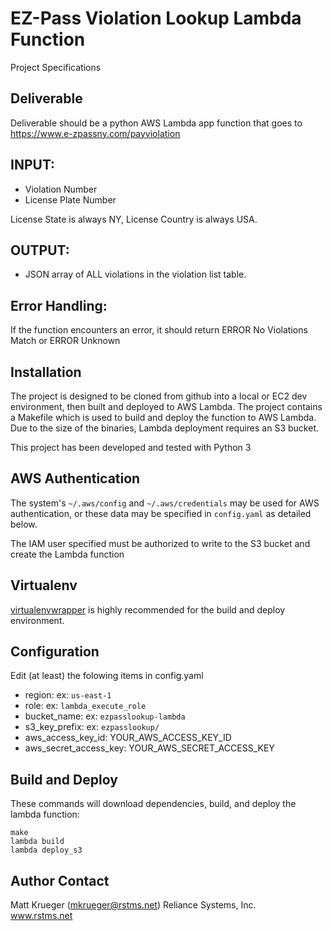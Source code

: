 # EZ-Pass Violation Lookup Lambda Function

Project Specifications

Deliverable
-----------

Deliverable should be a python AWS Lambda app function that goes to https://www.e-zpassny.com/payviolation

INPUT:
------

* Violation Number
* License Plate Number

License State is always NY, License Country is always USA.


OUTPUT:
-------
* JSON array of ALL violations in the violation list table.


Error Handling:
--------------- 
If the function encounters an error, it should return ERROR No Violations Match or ERROR Unknown


Installation
------------
The project is designed to be cloned from github into a local or EC2 dev environment, then built and
deployed to AWS Lambda.  The project contains a Makefile which is used to build and deploy the function 
to AWS Lambda.  Due to the size of the binaries, Lambda deployment requires an S3 bucket.

This project has been developed and tested with Python 3


AWS Authentication
------------------
The system's `~/.aws/config` and `~/.aws/credentials` may be used for AWS authentication, or these data may be
specified in `config.yaml` as detailed below.

The IAM user specified must be authorized to write to the S3 bucket and create the Lambda function


Virtualenv
----------
[virtualenvwrapper](https://virtualenvwrapper.readthedocs.io/en/latest/#) is highly recommended for the build and deploy environment.  


Configuration
-------------
Edit (at least) the folowing items in config.yaml

 - region: ex: `us-east-1`
 - role: ex: `lambda_execute_role`
 - bucket_name: ex: `ezpasslookup-lambda`
 - s3_key_prefix: ex: `ezpasslookup/`
 - aws_access_key_id: YOUR_AWS_ACCESS_KEY_ID 
 - aws_secret_access_key: YOUR_AWS_SECRET_ACCESS_KEY


Build and Deploy
----------------
These commands will download dependencies, build, and deploy the lambda function:
```
make
lambda build
lambda deploy_s3
```

Author Contact
--------------
Matt Krueger (mkrueger@rstms.net) 
Reliance Systems, Inc.  
www.rstms.net

